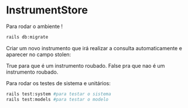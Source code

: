 # InstrumentStore

Para rodar o ambiente !

``````bash
rails db:migrate
``````
Criar um novo instrumento que irá realizar a consulta automaticamente e aparecer no campo stolen:

True para que é um instrumento roubado.
False pra que nao é um instrumento roubado.


Para rodar os testes de sistema e unitários:

`````bash
rails test:system #para testar o sistema
rails test:models #para testar o modelo
`````
